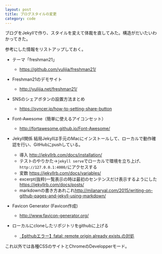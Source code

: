 ```yaml
---
layout: post
title: ブログスタイルの変更
category: code
---
```


ブログをJekyllで作り、スタイルを変えて体裁を直してみた。構造がだいたいわかってきた。

参考にした情報をリストアップしておく。

* テーマ「freshman21」
  * <https://github.com/yulijia/freshman21/>

* Freshman21のデモサイト
  * <http://yulijia.net/freshman21/>

* SNSのシェアボタンの設置方法まとめ
  * <https://syncer.jp/how-to-setting-share-button>

* Font-Awesome（簡単に使えるアイコンセット）
  * <http://fortawesome.github.io/Font-Awesome/>

* Jekyll関係
  結局Jekyllは手元のMacにインストールして、ローカルで動作確認を行い、GitHubにpushしている。
  * 導入 <http://jekyllrb.com/docs/installation/>
  * テストのやりかた→`jekyll serve`でローカルで環境を立ち上げ、`http://127.0.0.1:4000/`にアクセスする
  * 変数 <https://jekyllrb.com/docs/variables/>
  * excerpt(抜粋)一覧表示の時は最初のセンテンスだけ表示するようにした<https://jekyllrb.com/docs/posts/>
  * markdownの書き方あれこれ<http://milanaryal.com/2015/writing-on-github-pages-and-jekyll-using-markdown/>

* Favicon Generator (Favicon作成)
  * <http://www.favicon-generator.org/>

* ローカルにcloneしたリポジトリをgithubに上げる
  * [【githubエラー】fatal: remote origin already exists.の対処](http://d.hatena.ne.jp/iwahei0813/20140324/1395652080)

これ以外では各種CSSのサイトとChromeのDevelopperモード。
